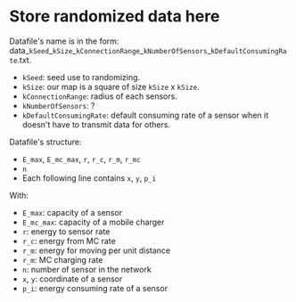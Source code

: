 # Store randomized data here

Datafile's name is in the form: data_`kSeed`\_`kSize`\_`kConnectionRange`\_`kNumberOfSensors`\_`kDefaultConsumingRate`.txt.

* `kSeed`: seed use to randomizing.
* `kSize`: our map is a square of size `kSize` x `kSize`.
* `kConnectionRange`: radius of each sensors.
* `kNumberOfSensors`: ?
* `kDefaultConsumingRate`: default consuming rate of a sensor when it doesn't have to transmit data for others.

Datafile's structure:

* `E_max`, `E_mc_max`, `r`, `r_c`, `r_m`, `r_mc`
* `n`
* Each following line contains `x`, `y`, `p_i`

With:
* `E_max`: capacity of a sensor
* `E_mc_max`: capacity of a mobile charger
* `r`: energy to sensor rate
* `r_c`: energy from MC rate
* `r_m`: energy for moving per unit distance
* `r_m`: MC charging rate
* `n`: number of sensor in the network
* `x`, `y`: coordinate of a sensor
* `p_i`: energy consuming rate of a sensor